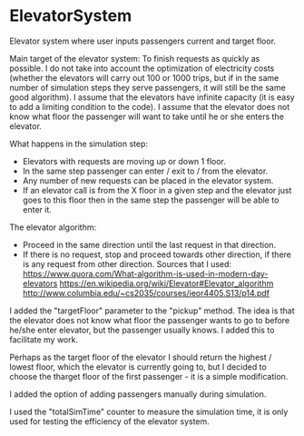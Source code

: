 # ElevatorSystem
Elevator system where user inputs passengers current and target floor.

Main target of the elevator system: To finish requests as quickly as possible.
I do not take into account the optimization of electricity costs (whether the elevators will carry out 100 or 1000 trips, but if in the same number of simulation steps they serve passengers, it will still be the same good algorithm).
I assume that the elevators have infinite capacity (it is easy to add a limiting condition to the code).
I assume that the elevator does not know what floor the passenger will want to take until he or she enters the elevator.

What happens in the simulation step:
- Elevators with requests are moving up or down 1 floor.
- In the same step passenger can enter / exit to / from the elevator.
- Any number of new requests can be placed in the elevator system.
- If an elevator call is from the X floor in a given step and the elevator just goes to this floor then in the same step the passenger will be able to enter it.

The elevator algorithm:
 - Proceed in the same direction until the last request in that direction.
 - If there is no request, stop and proceed towards other direction, if there is any request from other direction.
Sources that I used:
https://www.quora.com/What-algorithm-is-used-in-modern-day-elevators
https://en.wikipedia.org/wiki/Elevator#Elevator_algorithm
http://www.columbia.edu/~cs2035/courses/ieor4405.S13/p14.pdf

I added the "targetFloor" parameter to the "pickup" method. The idea is that the elevator does not know what floor the passenger wants to go to before he/she enter elevator, but the passenger usually knows. I added this to facilitate my work.

Perhaps as the target floor of the elevator I should return the highest / lowest floor, which the elevator is currently going to, but I decided to choose the tharget floor of the first passenger - it is a simple modification.

I added the option of adding passengers manually during simulation.

I used the "totalSimTime" counter to measure the simulation time, it is only used for testing the efficiency of the elevator system.
